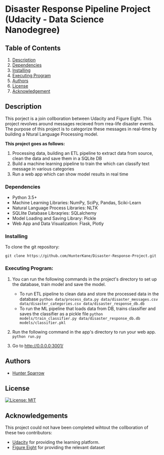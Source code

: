# Disaster Response Pipeline Project (Udacity - Data Science Nanodegree)


## Table of Contents
1. [Description](#description)
2. [Dependencies](#dependencies)
3. [Installing](#installation)
4. [Executing Program](#execution)
5. [Authors](#authors)
6. [License](#license)
7. [Acknowledgement](#acknowledgement)

<a name="descripton"></a>
## Description

This porject is a join collboration between Udacity and Figure Eight. This project revolves around messages recieved from rrea-life disaster events. The purpose of this project is to categorize these messages in real-time by building a Ntural Language Processing model.

__This project goes as follows:__
1. Processing data, building an ETL pipeline to extract data from source, clean the data and save them in a SQLite DB
2. Build a machine learning pipeline to train the which can classify text message in various categories
3. Run a web app which can show model results in real time

<a name="dependencies"></a>
### Dependencies
* Python 3.5+
* Machine Learning Libraries: NumPy, SciPy, Pandas, Sciki-Learn
* Natural Language Process Libraries: NLTK
* SQLlite Database Libraqries: SQLalchemy
* Model Loading and Saving Library: Pickle
* Web App and Data Visualization: Flask, Plotly

<a name="installation"></a>
### Installing
To clone the git repository:
```
git clone https://github.com/HunterKane/Disaster-Response-Project.git 

```
<a name="execution"></a>
### Executing Program:
1. You can run the following commands in the project's directory to set up the database, train model and save the model.

    - To run ETL pipeline to clean data and store the processed data in the database
        `python data/process_data.py data/disaster_messages.csv data/disaster_categories.csv data/disaster_response_db.db`
    - To run the ML pipeline that loads data from DB, trains classifier and saves the classifier as a pickle file
        `python models/train_classifier.py data/disaster_response_db.db models/classifier.pkl`

2. Run the following command in the app's directory to run your web app.
    `python run.py`

3. Go to http://0.0.0.0:3001/

<a name="authors"></a>
## Authors

* [Hunter Sparrow](https://github.com/HunterKane)

<a name="license"></a>
## License
[![License: MIT](https://img.shields.io/badge/License-MIT-yellow.svg)](https://opensource.org/licenses/MIT)

<a name="acknowledgement"></a>
## Acknowledgements

This project could not have been completed wihtout the collboration of these two contributors:

* [Udacity](https://www.udacity.com/) for providing the learning platform. 
* [Figure Eight](https://www.figure-eight.com/) for providing the relevant dataset

